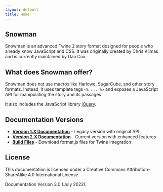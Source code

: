 ```yaml
---
layout: default
title: Home
---
```


## Snowman

Snowman is an advanced Twine 2 story format designed for people who already know JavaScript and CSS. It was originally created by Chris Klimas and is currently maintained by Dan Cox.

## What does Snowman offer?

Snowman does not use macros like Harlowe, SugarCube, and other story formats. Instead, it uses template tags `<% ... %>` and exposes a JavaScript API for manipulating the story and its passages.

It also includes the JavaScript library [jQuery](https://jquery.com/).

## Documentation Versions

- **[Version 1.X Documentation](/1/)** - Legacy version with original API
- **[Version 2.X Documentation](/2/)** - Current version with enhanced features
- **[Build Files](/builds/)** - Download format.js files for Twine integration

## License

This documentation is licensed under a Creative Commons Attribution-ShareAlike 4.0 International License.

Documentation Version 3.0 (July 2022).
